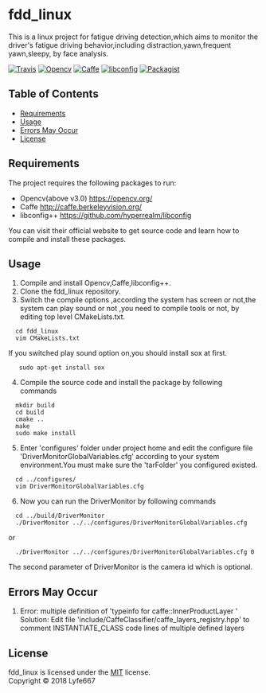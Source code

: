# fdd_linux
This is a linux project for fatigue driving detection,which aims to monitor the driver's fatigue driving behavior,including distraction,yawn,frequent yawn,sleepy, by face analysis.<br>

[![Travis](https://img.shields.io/travis/rust-lang/rust.svg)]()
[![Opencv](https://img.shields.io/badge/Opencv-v3.1-brightgreen.svg)](https://opencv.org/)
[![Caffe](https://img.shields.io/badge/Caffe-v1.0-brightgreen.svg)](http://caffe.berkeleyvision.org/)
[![libconfig](https://img.shields.io/badge/libconfig-v1.7.2-brightgreen.svg)](https://github.com/hyperrealm/libconfig)
[![Packagist](https://img.shields.io/packagist/l/doctrine/orm.svg)]()


## Table of Contents
* [Requirements](#Requirements)
* [Usage](#Usage)
* [Errors May Occur](#Errors-May-Occur)
* [License](#License)

## <a name='Requirements'>Requirements</a>
The project requires the following packages to run:
* Opencv(above v3.0) <https://opencv.org/>
* Caffe <http://caffe.berkeleyvision.org/>
* libconfig++ <https://github.com/hyperrealm/libconfig><br>

You can visit their official website to get source code and learn how to compile and install these packages.

## <a name='Usage'>Usage</a>
1. Compile and install Opencv,Caffe,libconfig++.
2. Clone the fdd_linux repository.
3. Switch the compile options ,according the system has screen or not,the system can play sound or not ,you need to
   compile tools or not, by editing top level CMakeLists.txt.
```
  cd fdd_linux
  vim CMakeLists.txt
```
 If you switched play sound option on,you should install sox at first.
```
   sudo apt-get install sox
```
4. Compile the source code and install the package by following commands 
```
  mkdir build
  cd build
  cmake ..
  make
  sudo make install
```
5. Enter 'configures' folder under project home and edit the configure file 'DriverMonitorGlobalVariables.cfg'
according to your system environment.You must make sure the 'tarFolder' you configured existed.
```
  cd ../configures/
  vim DriverMonitorGlobalVariables.cfg
```
6. Now you can run the DriverMonitor by following commands
```
  cd ../build/DriverMonitor
  ./DriverMonitor ../../configures/DriverMonitorGlobalVariables.cfg
```
  or
```
  ./DriverMonitor ../../configures/DriverMonitorGlobalVariables.cfg 0
```
The second parameter of DriverMonitor is the camera id which is optional.
## <a name='Errors-May-Occur'>Errors May Occur</a>
1. Error: multiple definition of 'typeinfo for caffe::InnerProductLayer <double>'<br>
   Solution: Edit file 'include/CaffeClassifier/caffe_layers_registry.hpp' to comment INSTANTIATE_CLASS code lines of 
   multiple defined layers

## <a name="License">License</a>
fdd_linux is licensed under the [MIT](https://mit-license.org/) license.<br>
Copyright © 2018 Lyfe667




